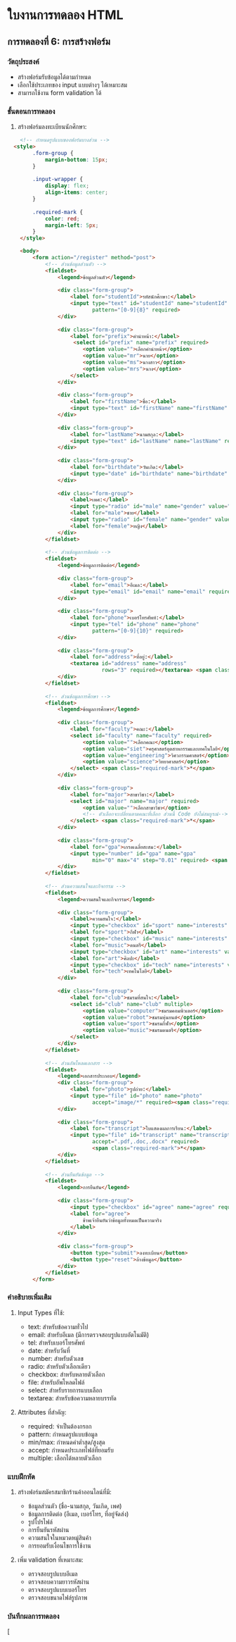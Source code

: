 # ใบงานการทดลอง HTML

## การทดลองที่ 6: การสร้างฟอร์ม
### วัตถุประสงค์
- สร้างฟอร์มรับข้อมูลได้ตามกำหนด
- เลือกใช้ประเภทของ input แบบต่างๆ ได้เหมาะสม
- สามารถใช้งาน form validation ได้

### ขั้นตอนการทดลอง
1. สร้างฟอร์มลงทะเบียนนักศึกษา:
```html
    <!-- กำหนดรูปแบบของฟอร์มบางส่วน -->
  <style>
        .form-group {
            margin-bottom: 15px;
        }
        
        .input-wrapper {
            display: flex;
            align-items: center;
        }
        
        .required-mark {
            color: red;
            margin-left: 5px;
        }
    </style>

    <body>
        <form action="/register" method="post">
            <!-- ส่วนข้อมูลส่วนตัว -->
            <fieldset>
                <legend>ข้อมูลส่วนตัว</legend>
                
                <div class="form-group">
                    <label for="studentId">รหัสนักศึกษา:</label>
                    <input type="text" id="studentId" name="studentId" 
                           pattern="[0-9]{8}" required>
                </div>
        
                <div class="form-group">
                    <label for="prefix">คำนำหน้า:</label>
                     <select id="prefix" name="prefix" required>
                        <option value="">เลือกคำนำหน้า</option>
                        <option value="mr">นาย</option>
                        <option value="ms">นางสาว</option>
                        <option value="mrs">นาง</option>
                    </select>
                </div>
        
                <div class="form-group">
                    <label for="firstName">ชื่อ:</label>
                    <input type="text" id="firstName" name="firstName" required>
                </div>
        
                <div class="form-group">
                    <label for="lastName">นามสกุล:</label>
                    <input type="text" id="lastName" name="lastName" required>
                </div>
        
                <div class="form-group">
                    <label for="birthdate">วันเกิด:</label>
                    <input type="date" id="birthdate" name="birthdate" required>
                </div>
        
                <div class="form-group">
                    <label>เพศ:</label>
                    <input type="radio" id="male" name="gender" value="male" required>
                    <label for="male">ชาย</label>
                    <input type="radio" id="female" name="gender" value="female">
                    <label for="female">หญิง</label>
                </div>
            </fieldset>
        
            <!-- ส่วนข้อมูลการติดต่อ -->
            <fieldset>
                <legend>ข้อมูลการติดต่อ</legend>
        
                <div class="form-group">
                    <label for="email">อีเมล:</label>
                    <input type="email" id="email" name="email" required>
                </div>
        
                <div class="form-group">
                    <label for="phone">เบอร์โทรศัพท์:</label>
                    <input type="tel" id="phone" name="phone" 
                           pattern="[0-9]{10}" required>
                </div>
        
                <div class="form-group">
                    <label for="address">ที่อยู่:</label>
                    <textarea id="address" name="address" 
                              rows="3" required></textarea> <span class="required-mark">*</span>
                </div>
            </fieldset>
        
            <!-- ส่วนข้อมูลการศึกษา -->
            <fieldset>
                <legend>ข้อมูลการศึกษา</legend>
        
                <div class="form-group">
                    <label for="faculty">คณะ:</label>
                    <select id="faculty" name="faculty" required>
                        <option value="">เลือกคณะ</option>
                        <option value="siet">ครุศาสตร์อุตสาหกรรมและเทคโนโลยี</option>
                        <option value="engineering">วิศวกรรมศาสตร์</option>
                        <option value="science">วิทยาศาสตร์</option>
                    </select> <span class="required-mark">*</span>
                </div>
        
                <div class="form-group">
                    <label for="major">สาขาวิชา:</label>
                    <select id="major" name="major" required>
                        <option value="">เลือกสาขาวิชา</option>
                        <!-- ตัวเลือกจะเปลี่ยนตามคณะที่เลือก ส่วนนี้ Code ยังไม่สมบูรณ์-->
                    </select> <span class="required-mark">*</span>
                </div>
        
                <div class="form-group">
                    <label for="gpa">เกรดเฉลี่ยสะสม:</label>
                    <input type="number" id="gpa" name="gpa" 
                           min="0" max="4" step="0.01" required> <span class="required-mark">*</span>
                </div>
            </fieldset>
        
            <!-- ส่วนความสนใจและกิจกรรม -->
            <fieldset>
                <legend>ความสนใจและกิจกรรม</legend>
        
                <div class="form-group">
                    <label>ความสนใจ:</label>
                    <input type="checkbox" id="sport" name="interests" value="sport">
                    <label for="sport">กีฬา</label>
                    <input type="checkbox" id="music" name="interests" value="music">
                    <label for="music">ดนตรี</label>
                    <input type="checkbox" id="art" name="interests" value="art">
                    <label for="art">ศิลปะ</label>
                    <input type="checkbox" id="tech" name="interests" value="tech">
                    <label for="tech">เทคโนโลยี</label>
                </div>
        
                <div class="form-group">
                    <label for="club">ชมรมที่สนใจ:</label>
                    <select id="club" name="club" multiple>
                        <option value="computer">ชมรมคอมพิวเตอร์</option>
                        <option value="robot">ชมรมหุ่นยนต์</option>
                        <option value="sport">ชมรมกีฬา</option>
                        <option value="music">ชมรมดนตรี</option>
                    </select>
                </div>
            </fieldset>
        
            <!-- ส่วนอัพโหลดเอกสาร -->
            <fieldset>
                <legend>เอกสารประกอบ</legend>
                <div class="form-group">
                    <label for="photo">รูปถ่าย:</label>
                    <input type="file" id="photo" name="photo" 
                           accept="image/*" required><span class="required-mark">*</span>
                </div>
        
                <div class="form-group">
                    <label for="transcript">ใบแสดงผลการเรียน:</label>
                    <input type="file" id="transcript" name="transcript" 
                           accept=".pdf,.doc,.docx" required>
                           <span class="required-mark">*</span>
                </div>
            </fieldset>
        
            <!-- ส่วนยืนยันข้อมูล -->
            <fieldset>
                <legend>การยืนยัน</legend>
        
                <div class="form-group">
                    <input type="checkbox" id="agree" name="agree" required>
                    <label for="agree">
                        ข้าพเจ้ายืนยันว่าข้อมูลทั้งหมดเป็นความจริง
                    </label>
                </div>
        
                <div class="form-group">
                    <button type="submit">ลงทะเบียน</button>
                    <button type="reset">ล้างข้อมูล</button>
                </div>
            </fieldset>
        </form>
```

### คำอธิบายเพิ่มเติม
1. Input Types ที่ใช้:
   - text: สำหรับข้อความทั่วไป
   - email: สำหรับอีเมล (มีการตรวจสอบรูปแบบอัตโนมัติ)
   - tel: สำหรับเบอร์โทรศัพท์
   - date: สำหรับวันที่
   - number: สำหรับตัวเลข
   - radio: สำหรับตัวเลือกเดียว
   - checkbox: สำหรับหลายตัวเลือก
   - file: สำหรับอัพโหลดไฟล์
   - select: สำหรับรายการแบบเลือก
   - textarea: สำหรับข้อความหลายบรรทัด

2. Attributes ที่สำคัญ:
   - required: จำเป็นต้องกรอก
   - pattern: กำหนดรูปแบบข้อมูล
   - min/max: กำหนดค่าต่ำสุด/สูงสุด
   - accept: กำหนดประเภทไฟล์ที่ยอมรับ
   - multiple: เลือกได้หลายตัวเลือก

### แบบฝึกหัด
1. สร้างฟอร์มสมัครสมาชิกร้านค้าออนไลน์ที่มี:
   - ข้อมูลส่วนตัว (ชื่อ-นามสกุล, วันเกิด, เพศ)
   - ข้อมูลการติดต่อ (อีเมล, เบอร์โทร, ที่อยู่จัดส่ง)
   - รูปโปรไฟล์
   - การยืนยันรหัสผ่าน
   - ความสนใจในหมวดหมู่สินค้า
   - การยอมรับเงื่อนไขการใช้งาน

2. เพิ่ม validation ที่เหมาะสม:
   - ตรวจสอบรูปแบบอีเมล
   - ตรวจสอบความยาวรหัสผ่าน
   - ตรวจสอบรูปแบบเบอร์โทร
   - ตรวจสอบขนาดไฟล์รูปภาพ

### บันทึกผลการทดลอง
[<!DOCTYPE html>
<html lang="th">
<head>
    <meta charset="UTF-8">
    <meta name="viewport" content="width=device-width, initial-scale=1.0">
    <title>ฟอร์มสมัครสมาชิกร้านค้าออนไลน์</title>
    <style>
        .form-group {
            margin-bottom: 15px;
        }

        .input-wrapper {
            display: flex;
            align-items: center;
        }

        .required-mark {
            color: red;
            margin-left: 5px;
        }
    </style>
</head>
<body>
    <form action="/register" method="post" enctype="multipart/form-data">
        <!-- ส่วนข้อมูลส่วนตัว -->
        <fieldset>
            <legend>ข้อมูลส่วนตัว</legend>
            <div class="form-group">
                <label for="prefix">คำนำหน้า:</label>
                 <select id="prefix" name="prefix" required>
                    <option value="">เลือกคำนำหน้า</option>
                    <option value="mr">นาย</option>
                    <option value="ms">นางสาว</option>
                    <option value="mrs">นาง</option>
                </select>
            </div>

            <div class="form-group">
                <label for="firstName">ชื่อ:</label>
                <input type="text" id="firstName" name="firstName" required>
            </div>

            <div class="form-group">
                <label for="lastName">นามสกุล:</label>
                <input type="text" id="lastName" name="lastName" required>
            </div>

            <div class="form-group">
                <label for="birthdate">วันเกิด:</label>
                <input type="date" id="birthdate" name="birthdate" required>
            </div>

            <div class="form-group">
                <label>เพศ:</label>
                <input type="radio" id="male" name="gender" value="male" required>
                <label for="male">ชาย</label>
                <input type="radio" id="female" name="gender" value="female">
                <label for="female">หญิง</label>
            </div>
        </fieldset>

        <!-- ส่วนข้อมูลการติดต่อ -->
        <fieldset>
            <legend>ข้อมูลการติดต่อ</legend>

            <div class="form-group">
                <label for="email">อีเมล:</label>
                <input type="email" id="email" name="email" required>
            </div>

            <div class="form-group">
                <label for="phone">เบอร์โทรศัพท์:</label>
                <input type="tel" id="phone" name="phone" pattern="[0-9]{10}" required>
            </div>

            <div class="form-group">
                <label for="address">ที่อยู่จัดส่ง:</label>
                <textarea id="address" name="address" rows="3" required></textarea>
            </div>
        </fieldset>

        <!-- ส่วนรูปโปรไฟล์ -->
        <fieldset>
            <legend>รูปโปรไฟล์</legend>
            <div class="form-group">
                <label for="profilePic">เลือกรูปโปรไฟล์:</label>
                <input type="file" id="profilePic" name="profilePic" accept="image/*" required>
                <span class="required-mark">*</span>
            </div>
        </fieldset>

        <!-- ส่วนการยืนยันรหัสผ่าน -->
        <fieldset>
            <legend>การยืนยันรหัสผ่าน</legend>

            <div class="form-group">
                <label for="password">รหัสผ่าน:</label>
                <input type="password" id="password" name="password" minlength="8" required>
            </div>

            <div class="form-group">
                <label for="confirmPassword">ยืนยันรหัสผ่าน:</label>
                <input type="password" id="confirmPassword" name="confirmPassword" minlength="8" required>
            </div>

            <div class="form-group">
                <label for="passError" id="passError" style="color: red; display:none;">
                    รหัสผ่านไม่ตรงกัน
                </label>
            </div>
        </fieldset>

        <!-- ส่วนความสนใจในหมวดหมู่สินค้า -->
        <fieldset>
            <legend>ความสนใจในหมวดหมู่สินค้า</legend>

            <div class="form-group">
                <label>เลือกหมวดหมู่สินค้า:</label>
                <input type="checkbox" id="electronics" name="interests" value="electronics">
                <label for="electronics">อิเล็กทรอนิกส์</label>
                <input type="checkbox" id="clothing" name="interests" value="clothing">
                <label for="clothing">เสื้อผ้า</label>
                <input type="checkbox" id="beauty" name="interests" value="beauty">
                <label for="beauty">ความงาม</label>
            </div>
        </fieldset>

        <!-- ส่วนการยอมรับเงื่อนไขการใช้งาน -->
        <fieldset>
            <legend>การยอมรับเงื่อนไข</legend>
            <div class="form-group">
                <input type="checkbox" id="terms" name="terms" required>
                <label for="terms">ข้าพเจ้ายอมรับเงื่อนไขการใช้งาน</label>
            </div>
        </fieldset>

        <!-- ส่วนการยืนยันข้อมูล -->
        <fieldset>
            <legend>การยืนยัน</legend>
            <div class="form-group">
                <button type="submit">สมัครสมาชิก</button>
            </div>
        </fieldset>
    </form>

    <script>
        // ฟังก์ชั่นตรวจสอบรหัสผ่าน
        const password = document.getElementById('password');
        const confirmPassword = document.getElementById('confirmPassword');
        const passError = document.getElementById('passError');

        confirmPassword.addEventListener('input', function () {
            if (password.value !== confirmPassword.value) {
                passError.style.display = 'block';
            } else {
                passError.style.display = 'none';
            }
        });
    </script>
</body>
</html>]
```html

```
- ภาพผลลัพธ์:
![image](https://github.com/user-attachments/assets/e7092885-23e0-43fb-9b77-2b47e061673c)





